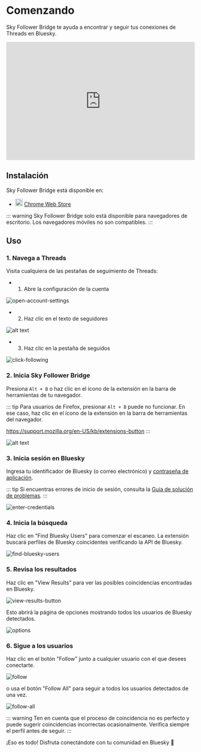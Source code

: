 # Comenzando

Sky Follower Bridge te ayuda a encontrar y seguir tus conexiones de Threads en Bluesky.

<iframe width="100%" height="315" src="https://www.youtube.com/embed/2GH-Vn3lBZ8?si=oScIGF2uFYAIH4jc" title="YouTube video player" frameborder="0" allow="accelerometer; autoplay; clipboard-write; encrypted-media; gyroscope; picture-in-picture; web-share" referrerpolicy="strict-origin-when-cross-origin" allowfullscreen></iframe>

## Instalación

Sky Follower Bridge está disponible en:

<ul class="install-list">
  <li>
    <img src="/images/icon-chrome.svg" width="20" height="20">
    <a href="https://chrome.google.com/webstore/detail/sky-follower-bridge/behhbpbpmailcnfbjagknjngnfdojpko" target="_blank" rel="noopener noreferrer" class="link-to-chrome-store">Chrome Web Store</a>
  </li>
</ul>

::: warning
Sky Follower Bridge solo está disponible para navegadores de escritorio. Los navegadores móviles no son compatibles.
:::

## Uso

### 1. Navega a Threads

Visita cualquiera de las pestañas de seguimiento de Threads:
- 1. Abre la configuración de la cuenta

![open-account-settings](/images/threads-open-account.png)

- 2. Haz clic en el texto de seguidores

![alt text](/images/threads-click-followers.png)

- 3. Haz clic en la pestaña de seguidos

![click-following](/images/threads-click-following.png)

### 2. Inicia Sky Follower Bridge

Presiona `Alt + B` o haz clic en el ícono de la extensión en la barra de herramientas de tu navegador.

::: tip
Para usuarios de Firefox, presionar `Alt + B` puede no funcionar. En ese caso, haz clic en el ícono de la extensión en la barra de herramientas del navegador.

https://support.mozilla.org/en-US/kb/extensions-button
:::

![alt text](/images/threads-open-extension.png)

### 3. Inicia sesión en Bluesky

Ingresa tu identificador de Bluesky (o correo electrónico) y [contraseña de aplicación](https://bsky.app/settings/app-passwords).

::: tip
Si encuentras errores de inicio de sesión, consulta la [Guía de solución de problemas](/es/troubleshooting).
:::

![enter-credentials](/images/enter-credentials.png)

### 4. Inicia la búsqueda

Haz clic en "Find Bluesky Users" para comenzar el escaneo. La extensión buscará perfiles de Bluesky coincidentes verificando la API de Bluesky.

![find-bluesky-users](/images/scan-users.png)

### 5. Revisa los resultados

Haz clic en "View Results" para ver las posibles coincidencias encontradas en Bluesky.

![view-results-button](/images/click-results.png)

Esto abrirá la página de opciones mostrando todos los usuarios de Bluesky detectados.

![options](/images/options.png)

### 6. Sigue a los usuarios

Haz clic en el botón "Follow" junto a cualquier usuario con el que desees conectarte.

![follow](/images/click-follow-btn.png)

o usa el botón "Follow All" para seguir a todos los usuarios detectados de una vez.

![follow-all](/images/follow-all-btn.png)

::: warning
Ten en cuenta que el proceso de coincidencia no es perfecto y puede sugerir coincidencias incorrectas ocasionalmente. Verifica siempre el perfil antes de seguir.
:::

¡Eso es todo! Disfruta conectándote con tu comunidad en Bluesky 🎉 

